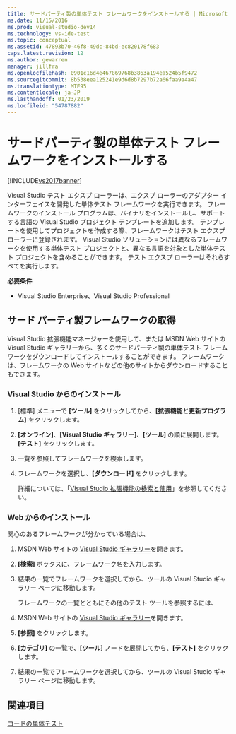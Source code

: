 ```yaml
---
title: サードパーティ製の単体テスト フレームワークをインストールする | Microsoft Docs
ms.date: 11/15/2016
ms.prod: visual-studio-dev14
ms.technology: vs-ide-test
ms.topic: conceptual
ms.assetid: 47893b70-46f8-49dc-84bd-ec820178f683
caps.latest.revision: 12
ms.author: gewarren
manager: jillfra
ms.openlocfilehash: 0901c16d4e467869768b3863a194ea524b5f9472
ms.sourcegitcommit: 8b538eea125241e9d6d8b7297b72a66faa9a4a47
ms.translationtype: MTE95
ms.contentlocale: ja-JP
ms.lasthandoff: 01/23/2019
ms.locfileid: "54787882"
---
```

# <a name="install-third-party-unit-test-frameworks"></a>サードパーティ製の単体テスト フレームワークをインストールする
[!INCLUDE[vs2017banner](../includes/vs2017banner.md)]

Visual Studio テスト エクスプ ローラーは、エクスプ ローラーのアダプター インターフェイスを開発した単体テスト フレームワークを実行できます。 フレームワークのインストール プログラムは、バイナリをインストールし、サポートする言語の Visual Studio プロジェクト テンプレートを追加します。 テンプレートを使用してプロジェクトを作成する際、フレームワークはテスト エクスプ ローラーに登録されます。 Visual Studio ソリューションには異なるフレームワークを使用する単体テスト プロジェクトと、異なる言語を対象とした単体テスト プロジェクトを含めることができます。 テスト エクスプ ローラーはそれらすべてを実行します。  
  
 **必要条件**  
  
-   Visual Studio Enterprise、Visual Studio Professional  
  
## <a name="acquiring-third-party-frameworks"></a>サード パーティ製フレームワークの取得  
 Visual Studio 拡張機能マネージャーを使用して、または MSDN Web サイトの Visual Studio ギャラリーから、多くのサードパーティ製の単体テスト フレームワークをダウンロードしてインストールすることができます。 フレームワークは、フレームワークの Web サイトなどの他のサイトからダウンロードすることもできます。  
  
### <a name="installing-from-visual-studio"></a>Visual Studio からのインストール  
  
1. [標準] メニューで **[ツール]** をクリックしてから、**[拡張機能と更新プログラム]** をクリックします。  
  
2. **[オンライン]**、**[Visual Studio ギャラリー]**、**[ツール]** の順に展開します。 **[テスト]** をクリックします。  
  
3. 一覧を参照してフレームワークを検索します。  
  
4. フレームワークを選択し、**[ダウンロード]** をクリックします。  
  
   詳細については、「[Visual Studio 拡張機能の検索と使用](../ide/finding-and-using-visual-studio-extensions.md)」を参照してください。  
  
### <a name="installing-from-the-web"></a>Web からのインストール  
 関心のあるフレームワークが分かっている場合は、  
  
1. MSDN Web サイトの [Visual Studio ギャラリー](http://go.microsoft.com/fwlink/?LinkId=236267)を開きます。  
  
2. **[検索]** ボックスに、フレームワーク名を入力します。  
  
3. 結果の一覧でフレームワークを選択してから、ツールの Visual Studio ギャラリー ページに移動します。  
  
   フレームワークの一覧とともにその他のテスト ツールを参照するには、  
  
4. MSDN Web サイトの [Visual Studio ギャラリー](http://go.microsoft.com/fwlink/?LinkId=236267)を開きます。  
  
5. **[参照]** をクリックします。  
  
6. **[カテゴリ]** の一覧で、**[ツール]** ノードを展開してから、**[テスト]** をクリックします。  
  
7. 結果の一覧でフレームワークを選択してから、ツールの Visual Studio ギャラリー ページに移動します。  
  
## <a name="see-also"></a>関連項目
 [コードの単体テスト](../test/unit-test-your-code.md)
